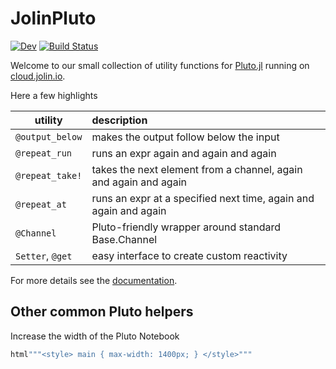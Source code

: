 # JolinPluto

[![Dev](https://img.shields.io/badge/docs-dev-blue.svg)](https://jolin-io.github.io/JolinPluto.jl/dev/)
[![Build Status](https://github.com/jolin-io/JolinPluto.jl/actions/workflows/CI.yml/badge.svg?branch=main)](https://github.com/jolin-io/JolinPluto.jl/actions/workflows/CI.yml?query=branch%3Amain)
<!-- [![Coverage](https://codecov.io/gh/jolin-io/JolinPluto.jl/branch/main/graph/badge.svg)](https://codecov.io/gh/jolin-io/JolinPluto.jl) -->

Welcome to our small collection of utility functions for [Pluto.jl](https://github.com/fonsp/Pluto.jl) running on [cloud.jolin.io](https://cloud.jolin.io).

Here a few highlights

| utility | description |
| ------- |:----------- |
| `@output_below` | makes the output follow below the input |
| `@repeat_run` | runs an expr again and again and again |
| `@repeat_take!` | takes the next element from a channel, again and again and again |
| `@repeat_at` | runs an expr at a specified next time, again and again and again |
| `@Channel` | Pluto-friendly wrapper around standard Base.Channel |
| `Setter`, `@get` | easy interface to create custom reactivity |

For more details see the [documentation](https://jolin-io.github.io/JolinPluto.jl/dev/).

## Other common Pluto helpers

Increase the width of the Pluto Notebook
```julia
html"""<style> main { max-width: 1400px; } </style>"""
```